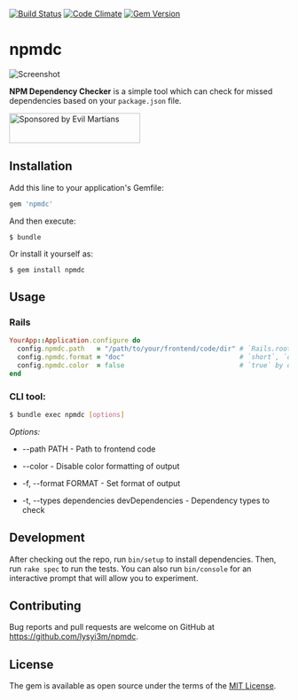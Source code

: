 [![Build Status](https://travis-ci.org/lysyi3m/npmdc.svg?branch=master)](https://travis-ci.org/lysyi3m/npmdc)
[![Code Climate](https://codeclimate.com/github/lysyi3m/npmdc/badges/gpa.svg)](https://codeclimate.com/github/lysyi3m/npmdc)
[![Gem Version](https://badge.fury.io/rb/npmdc.svg)](https://badge.fury.io/rb/npmdc)

npmdc
=========

![Screenshot](https://lysyi3m-pluto.s3.amazonaws.com/dropshare/Снимок-экрана-2016-12-06-в-10.27.02.png)


**NPM Dependency Checker** is a simple tool which can check for missed dependencies based on your `package.json` file.


<a href="https://evilmartians.com/?utm_source=npmdc">
  <img src="https://evilmartians.com/badges/sponsored-by-evil-martians.svg" alt="Sponsored by Evil Martians" width="236" height="54">
</a>

## Installation

Add this line to your application's Gemfile:

```ruby
gem 'npmdc'
```

And then execute:

    $ bundle

Or install it yourself as:

    $ gem install npmdc

## Usage

### Rails

```ruby
YourApp::Application.configure do
  config.npmdc.path   = "/path/to/your/frontend/code/dir" # `Rails.root` by default
  config.npmdc.format = "doc"                             # `short`, `doc`, `progress`. `short` by default
  config.npmdc.color  = false                             # `true` by default
end
```

### CLI tool:

```bash
$ bundle exec npmdc [options]

```

_Options:_

* --path PATH - Path to frontend code

* --color - Disable color formatting of output

* -f, --format FORMAT - Set format of output

* -t, --types dependencies devDependencies - Dependency types to check

## Development

After checking out the repo, run `bin/setup` to install dependencies. Then, run `rake spec` to run the tests. You can also run `bin/console` for an interactive prompt that will allow you to experiment.

## Contributing

Bug reports and pull requests are welcome on GitHub at https://github.com/lysyi3m/npmdc.


## License

The gem is available as open source under the terms of the [MIT License](http://opensource.org/licenses/MIT).
